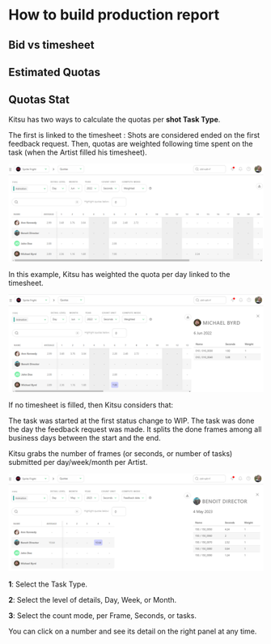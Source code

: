 # How to build production report

## Bid vs timesheet

## Estimated Quotas

## Quotas Stat

Kitsu has two ways to calculate the quotas per **shot Task Type**.

The first is linked to the timesheet :
Shots are considered ended on the first feedback request. Then, quotas are weighted following time spent on the task (when the Artist filled his timesheet).

![Quotas stat page day weighted](../img/getting-started/quotas_day_weighted.png)

In this example, Kitsu has weighted the quota per day linked to the timesheet.

![Quotas stat page day weighted detail](../img/getting-started/quotas_day_weighted_detail.png)


If no timesheet is filled, then Kitsu considers that:

The task was started at the first status change to WIP.
The task was done the day the feedback request was made.
It splits the done frames among all business days between the start and the end.

Kitsu grabs the number of frames (or seconds, or number of tasks) submitted per day/week/month per Artist.

![Quotas stat page day weighted](../img/getting-started/quotas_day_status.png)




**1**: Select the Task Type.

**2**: Select the level of details, Day, Week, or Month.

**3**: Select the count mode, per Frame, Seconds, or tasks.

You can click on a number and see its detail on the right panel at any time.